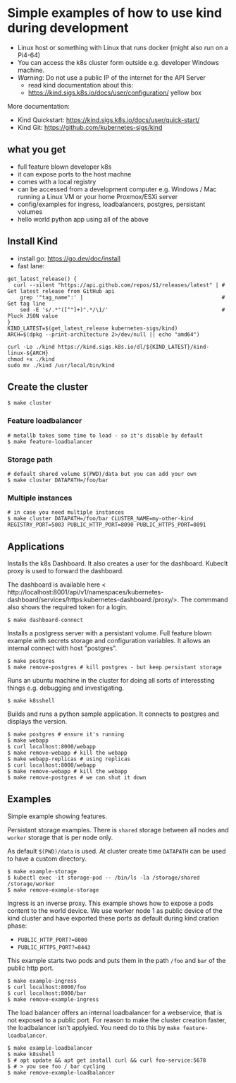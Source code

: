 # Simple examples of how to use kind during development

- Linux host or something with Linux that runs docker (might also run on a Pi4-64)
- You can access the k8s cluster form outside e.g. developer Windows machine.
- *Warning*: Do not use a public IP of the internet for the API Server
   - read kind documentation about this:
   - <https://kind.sigs.k8s.io/docs/user/configuration/> yellow box

More documentation:

- Kind Quickstart: <https://kind.sigs.k8s.io/docs/user/quick-start/>
- Kind Git: <https://github.com/kubernetes-sigs/kind>


## what you get

- full feature blown developer k8s
- it can expose ports to the host machne
- comes with a local registry
- can be accessed from a development computer e.g. Windows / Mac running a Linux VM or your home Proxmox/ESXi server
- config/examples for ingress, loadbalancers, postgres, persistant volumes
- hello world python app using all of the above

## Install Kind

- install go: https://go.dev/doc/install
- fast lane:

```
get_latest_release() {
  curl --silent "https://api.github.com/repos/$1/releases/latest" | # Get latest release from GitHub api
    grep '"tag_name":' |                                            # Get tag line
    sed -E 's/.*"([^"]+)".*/\1/'                                    # Pluck JSON value
}
KIND_LATEST=$(get_latest_release kubernetes-sigs/kind)
ARCH=$(dpkg --print-architecture 2>/dev/null || echo "amd64")

curl -Lo ./kind https://kind.sigs.k8s.io/dl/${KIND_LATEST}/kind-linux-${ARCH}
chmod +x ./kind
sudo mv ./kind /usr/local/bin/kind

```

## Create the cluster

```
$ make cluster
```

### Feature loadbalancer

```
# metallb takes some time to load - so it's disable by default
$ make feature-loadbalancer
```

### Storage path

```
# default shared volume $(PWD)/data but you can add your own
$ make cluster DATAPATH=/foo/bar
```

### Multiple instances

```
# in case you need multiple instances
$ make cluster DATAPATH=/foo/bar CLUSTER_NAME=my-other-kind REGISTRY_PORT=5003 PUBLIC_HTTP_PORT=8090 PUBLIC_HTTPS_PORT=8091
```

## Applications

Installs the k8s Dashboard. It also creates a user for the dashboard. Kubeclt proxy is used to forward the dashboard.

The dashboard is available here < http://localhost:8001/api/v1/namespaces/kubernetes-dashboard/services/https:kubernetes-dashboard:/proxy/>. The commmand also shows the required token for a login.

```
$ make dashboard-connect
```

Installs a postgress server with a persistant volume. Full feature blown example with secrets storage and configuration variables. It allows an internal connect with host "postgres".

```
$ make postgres
$ make remove-postgres # kill postgres - but keep persistant storage
```

Runs an ubuntu machine in the cluster for doing all sorts of interessting things e.g. debugging and investigating.

```
$ make k8sshell
```

Builds and runs a python sample application. It connects to postgres and displays the version.

```
$ make postgres # ensure it's running
$ make webapp
$ curl localhost:8000/webapp
$ make remove-webapp # kill the webapp
$ make webapp-replicas # using replicas
$ curl localhost:8000/webapp
$ make remove-webapp # kill the webapp
$ make remove-postgres # we can shut it down
```

## Examples

Simple example showing features.

Persistant storage examples. There is `shared` storage between all nodes and `worker` storage that is per node only.

As default `$(PWD)/data` is used. At cluster create time `DATAPATH` can be used to have a custom directory.

```
$ make example-storage
$ kubectl exec -it storage-pod -- /bin/ls -la /storage/shared /storage/worker
$ make remove-example-storage
```

Ingress is an inverse proxy. This example shows how to expose a pods content to the world device. We use worker node 1 as public device of the kind cluster and have exported these ports as default during kind cration phase:

- `PUBLIC_HTTP_PORT?=8000`
- `PUBLIC_HTTPS_PORT?=8443`

This example starts two pods and puts them in the path `/foo` and `bar` of the public http port.

```
$ make example-ingress
$ curl localhost:8000/foo
$ curl localhost:8000/bar
$ make remove-example-ingress
```

The load balancer offers an internal loadbalancer for a webservice, that is not exposed to a public port.
For reason to make the cluster creation faster, the loadbalancer isn't applyied. You need do to this by `make feature-loadbalancer`.


```
$ make example-loadbalancer
$ make k8sshell
$ # apt update && apt get install curl && curl foo-service:5678
$ # > you see foo / bar cycling
$ make remove-example-loadbalancer
```